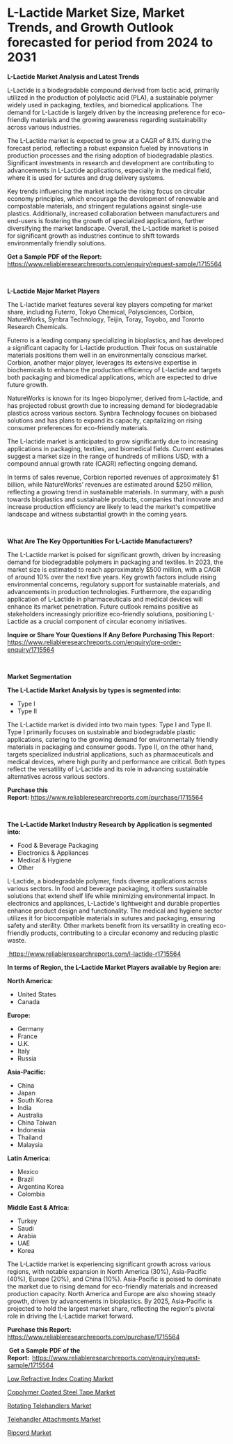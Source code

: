 <p><h1>L-Lactide Market Size, Market Trends, and Growth Outlook forecasted for period from 2024 to 2031</h1></p><p><strong>L-Lactide Market Analysis and Latest Trends</strong></p>
<p><p>L-Lactide is a biodegradable compound derived from lactic acid, primarily utilized in the production of polylactic acid (PLA), a sustainable polymer widely used in packaging, textiles, and biomedical applications. The demand for L-Lactide is largely driven by the increasing preference for eco-friendly materials and the growing awareness regarding sustainability across various industries.</p><p>The L-Lactide market is expected to grow at a CAGR of 8.1% during the forecast period, reflecting a robust expansion fueled by innovations in production processes and the rising adoption of biodegradable plastics. Significant investments in research and development are contributing to advancements in L-Lactide applications, especially in the medical field, where it is used for sutures and drug delivery systems.</p><p>Key trends influencing the market include the rising focus on circular economy principles, which encourage the development of renewable and compostable materials, and stringent regulations against single-use plastics. Additionally, increased collaboration between manufacturers and end-users is fostering the growth of specialized applications, further diversifying the market landscape. Overall, the L-Lactide market is poised for significant growth as industries continue to shift towards environmentally friendly solutions.</p></p>
<p><strong>Get a Sample PDF of the Report:&nbsp;</strong> <a href="https://www.reliableresearchreports.com/enquiry/request-sample/1715564?utm_campaign=1635&utm_medium=2&utm_source=Github&utm_content=ia&utm_term=30102024&utm_id=l-lactide">https://www.reliableresearchreports.com/enquiry/request-sample/1715564</a></p>
<p>&nbsp;</p>
<p><strong>L-Lactide Major Market Players</strong></p>
<p><p>The L-lactide market features several key players competing for market share, including Futerro, Tokyo Chemical, Polysciences, Corbion, NatureWorks, Synbra Technology, Teijin, Toray, Toyobo, and Toronto Research Chemicals. </p><p>Futerro is a leading company specializing in bioplastics, and has developed a significant capacity for L-lactide production. Their focus on sustainable materials positions them well in an environmentally conscious market. Corbion, another major player, leverages its extensive expertise in biochemicals to enhance the production efficiency of L-lactide and targets both packaging and biomedical applications, which are expected to drive future growth.</p><p>NatureWorks is known for its Ingeo biopolymer, derived from L-lactide, and has projected robust growth due to increasing demand for biodegradable plastics across various sectors. Synbra Technology focuses on biobased solutions and has plans to expand its capacity, capitalizing on rising consumer preferences for eco-friendly materials.</p><p>The L-lactide market is anticipated to grow significantly due to increasing applications in packaging, textiles, and biomedical fields. Current estimates suggest a market size in the range of hundreds of millions USD, with a compound annual growth rate (CAGR) reflecting ongoing demand.</p><p>In terms of sales revenue, Corbion reported revenues of approximately $1 billion, while NatureWorks’ revenues are estimated around $250 million, reflecting a growing trend in sustainable materials. In summary, with a push towards bioplastics and sustainable products, companies that innovate and increase production efficiency are likely to lead the market's competitive landscape and witness substantial growth in the coming years.</p></p>
<p>&nbsp;</p>
<p><strong>What Are The Key Opportunities For L-Lactide Manufacturers?</strong></p>
<p><p>The L-Lactide market is poised for significant growth, driven by increasing demand for biodegradable polymers in packaging and textiles. In 2023, the market size is estimated to reach approximately $500 million, with a CAGR of around 10% over the next five years. Key growth factors include rising environmental concerns, regulatory support for sustainable materials, and advancements in production technologies. Furthermore, the expanding application of L-Lactide in pharmaceuticals and medical devices will enhance its market penetration. Future outlook remains positive as stakeholders increasingly prioritize eco-friendly solutions, positioning L-Lactide as a crucial component of circular economy initiatives.</p></p>
<p><strong>Inquire or Share Your Questions If Any Before Purchasing This Report:</strong> <a href="https://www.reliableresearchreports.com/enquiry/pre-order-enquiry/1715564?utm_campaign=1635&utm_medium=2&utm_source=Github&utm_content=ia&utm_term=30102024&utm_id=l-lactide">https://www.reliableresearchreports.com/enquiry/pre-order-enquiry/1715564</a></p>
<p>&nbsp;</p>
<p><strong>Market Segmentation</strong></p>
<p><strong>The L-Lactide Market Analysis by types is segmented into:</strong></p>
<p><ul><li>Type I</li><li>Type II</li></ul></p>
<p><p>The L-Lactide market is divided into two main types: Type I and Type II. Type I primarily focuses on sustainable and biodegradable plastic applications, catering to the growing demand for environmentally friendly materials in packaging and consumer goods. Type II, on the other hand, targets specialized industrial applications, such as pharmaceuticals and medical devices, where high purity and performance are critical. Both types reflect the versatility of L-Lactide and its role in advancing sustainable alternatives across various sectors.</p></p>
<p><strong>Purchase this Report:&nbsp;</strong><a href="https://www.reliableresearchreports.com/purchase/1715564?utm_campaign=1635&utm_medium=2&utm_source=Github&utm_content=ia&utm_term=30102024&utm_id=l-lactide">https://www.reliableresearchreports.com/purchase/1715564</a></p>
<p>&nbsp;</p>
<p><strong>The L-Lactide Market Industry Research by Application is segmented into:</strong></p>
<p><ul><li>Food & Beverage Packaging</li><li>Electronics & Appliances</li><li>Medical & Hygiene</li><li>Other</li></ul></p>
<p><p>L-Lactide, a biodegradable polymer, finds diverse applications across various sectors. In food and beverage packaging, it offers sustainable solutions that extend shelf life while minimizing environmental impact. In electronics and appliances, L-Lactide's lightweight and durable properties enhance product design and functionality. The medical and hygiene sector utilizes it for biocompatible materials in sutures and packaging, ensuring safety and sterility. Other markets benefit from its versatility in creating eco-friendly products, contributing to a circular economy and reducing plastic waste.</p></p>
<p><a href="https://www.reliableresearchreports.com/l-lactide-r1715564?utm_campaign=1635&utm_medium=2&utm_source=Github&utm_content=ia&utm_term=30102024&utm_id=l-lactide">&nbsp;https://www.reliableresearchreports.com/l-lactide-r1715564</a></p>
<p><strong>In terms of Region, the L-Lactide Market Players available by Region are:</strong></p>
<p>
    <p> <strong> North America: </strong>
        <ul>
            <li>United States</li>
            <li>Canada</li>
        </ul>
        </p> 
    <p> <strong> Europe: </strong>
        <ul>
            <li>Germany</li>
            <li>France</li>
            <li>U.K.</li>
            <li>Italy</li>
            <li>Russia</li>
        </ul>
        </p> 
    <p> <strong> Asia-Pacific: </strong>
        <ul>
            <li>China</li>
            <li>Japan</li>
            <li>South Korea</li>
            <li>India</li>
            <li>Australia</li>
            <li>China Taiwan</li>
            <li>Indonesia</li>
            <li>Thailand</li>
            <li>Malaysia</li>
        </ul>
        </p> 
    <p> <strong> Latin America: </strong>
        <ul>
            <li>Mexico</li>
            <li>Brazil</li>
            <li>Argentina Korea</li>
            <li>Colombia</li>
        </ul>
        </p> 
    <p> <strong> Middle East & Africa: </strong>
        <ul>
            <li>Turkey</li>
            <li>Saudi</li>
            <li>Arabia</li>
            <li>UAE</li>
            <li>Korea</li>
        </ul>
    </p>
    </p>
<p><p>The L-Lactide market is experiencing significant growth across various regions, with notable expansion in North America (30%), Asia-Pacific (40%), Europe (20%), and China (10%). Asia-Pacific is poised to dominate the market due to rising demand for eco-friendly materials and increased production capacity. North America and Europe are also showing steady growth, driven by advancements in bioplastics. By 2025, Asia-Pacific is projected to hold the largest market share, reflecting the region's pivotal role in driving the L-Lactide market forward.</p></p>
<p><strong>Purchase this Report: </strong><a href="https://www.reliableresearchreports.com/purchase/1715564?utm_campaign=1635&utm_medium=2&utm_source=Github&utm_content=ia&utm_term=30102024&utm_id=l-lactide">https://www.reliableresearchreports.com/purchase/1715564</a></p>
<p>&nbsp;<strong>Get a Sample PDF of the Report:&nbsp;&nbsp;</strong><a href="https://www.reliableresearchreports.com/enquiry/request-sample/1715564?utm_campaign=1635&utm_medium=2&utm_source=Github&utm_content=ia&utm_term=30102024&utm_id=l-lactide">https://www.reliableresearchreports.com/enquiry/request-sample/1715564</a></p>
<p><strong></strong></p>
<p><p><a href="https://www.linkedin.com/pulse/low-refractive-index-coating-market-trends-strategic-insights-q5ibc?utm_campaign=1635&utm_medium=2&utm_source=Github&utm_content=ia&utm_term=30102024&utm_id=l-lactide">Low Refractive Index Coating Market</a></p><p><a href="https://www.linkedin.com/pulse/copolymer-coated-steel-tape-market-trends-insights-type-application-hquoc?utm_campaign=1635&utm_medium=2&utm_source=Github&utm_content=ia&utm_term=30102024&utm_id=l-lactide">Copolymer Coated Steel Tape Market</a></p><p><a href="https://www.linkedin.com/pulse/rotating-telehandlers-market-overview-forecast-2024-2031-detailed-twhje?utm_campaign=1635&utm_medium=2&utm_source=Github&utm_content=ia&utm_term=30102024&utm_id=l-lactide">Rotating Telehandlers Market</a></p><p><a href="https://www.linkedin.com/pulse/in-depth-telehandler-attachments-market-review-size-cmgse?utm_campaign=1635&utm_medium=2&utm_source=Github&utm_content=ia&utm_term=30102024&utm_id=l-lactide">Telehandler Attachments Market</a></p><p><a href="https://www.linkedin.com/pulse/mapping-ripcord-market-trends-challenges-breakthroughs-2024-2031-tjjoc?utm_campaign=1635&utm_medium=2&utm_source=Github&utm_content=ia&utm_term=30102024&utm_id=l-lactide">Ripcord Market</a></p></p>